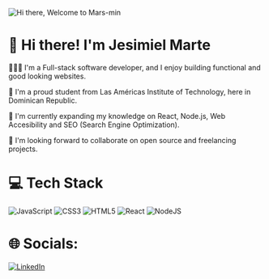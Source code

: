 

![Hi there, Welcome to Mars-min](https://github.com/user-attachments/assets/c7db1e30-ee7a-4715-a73f-8387800f2361)

# 👋 Hi there! I'm Jesimiel Marte 

👩🏻‍💻 I'm a Full-stack software developer, and I enjoy building functional and good looking websites.

🏫 I'm a proud student from Las Américas Institute of Technology, here in Dominican Republic.

🧠 I'm currently expanding my knowledge on React, Node.js, Web Accesibility and SEO (Search Engine Optimization).

🎯 I'm looking forward to collaborate on open source and freelancing projects.

# 💻 Tech Stack

![JavaScript](https://img.shields.io/badge/javascript-%23323330.svg?style=for-the-badge&logo=javascript&logoColor=%23F7DF1E) ![CSS3](https://img.shields.io/badge/css3-%231572B6.svg?style=for-the-badge&logo=css3&logoColor=white) ![HTML5](https://img.shields.io/badge/html5-%23E34F26.svg?style=for-the-badge&logo=html5&logoColor=white) ![React](https://img.shields.io/badge/react-%2320232a.svg?style=for-the-badge&logo=react&logoColor=%2361DAFB) ![NodeJS](https://img.shields.io/badge/node.js-6DA55F?style=for-the-badge&logo=node.js&logoColor=white)

# 🌐 Socials:
[![LinkedIn](https://img.shields.io/badge/LinkedIn-%230077B5.svg?logo=linkedin&logoColor=white)](https://linkedin.com/in/jesimiel-marte-frías-55660a192) 


<!-- Proudly created with GPRM ( https://gprm.itsvg.in ) -->



